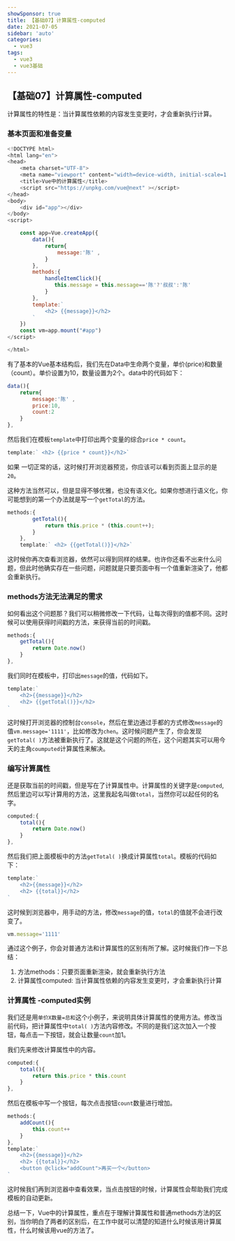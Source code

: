 ```yaml
---
showSponsor: true
title: 【基础07】计算属性-computed
date: 2021-07-05
sidebar: 'auto'
categories:
  - vue3
tags:
  - vue3
  - vue3基础
---
```

## 【基础07】计算属性-computed

计算属性的特性是：当计算属性依赖的内容发生变更时，才会重新执行计算。

### 基本页面和准备变量

```js
<!DOCTYPE html>
<html lang="en">
<head>
    <meta charset="UTF-8">
    <meta name="viewport" content="width=device-width, initial-scale=1.0">
    <title>Vue中的计算属性</title>
    <script src="https://unpkg.com/vue@next" ></script>
</head>
<body>
    <div id="app"></div>
</body>
<script>

    const app=Vue.createApp({ 
        data(){
            return{
                message:'陈' , 
            }
        },
        methods:{
            handleItemClick(){
               this.message = this.message=='陈'?'叔叔':'陈'
            }
        },
        template:`
            <h2> {{message}}</h2>
        `
    }) 
    const vm=app.mount("#app")
</script>

</html>
```

有了基本的Vue基本结构后，我们先在Data中生命两个变量，单价(price)和数量（count）。单价设置为10，数量设置为2个。data中的代码如下：

```js
data(){
    return{
        message:'陈' , 
        price:10,
        count:2
    }
},
```

然后我们在模板`template`中打印出两个变量的综合`price * count`。

```js
template:` <h2> {{price * count}}</h2>`
```

如果 一切正常的话，这时候打开浏览器预览，你应该可以看到页面上显示的是`20`。

这种方法当然可以，但是显得不够优雅，也没有语义化。如果你想进行语义化，你可能想到的第一个办法就是写一个`getTotal`的方法。

```js
methods:{
        getTotal(){
            return this.price * (this.count++);
        }
    },
    template:` <h2> {{getTotal()}}</h2>`
```

这时候你再次查看浏览器，依然可以得到同样的结果。也许你还看不出来什么问题，但此时他确实存在一些问题，问题就是只要页面中有一个值重新渲染了，他都会重新执行。

### methods方法无法满足的需求

如何看出这个问题那？我们可以稍微修改一下代码，让每次得到的值都不同。这时候可以使用获得时间戳的方法，来获得当前的时间戳。

```js
methods:{
    getTotal(){
        return Date.now()
    }
},
```

我们同时在模板中，打印出`message`的值，代码如下。

```js
template:` 
    <h2>{{message}}</h2>
    <h2> {{getTotal()}}</h2>
`
```

这时候打开浏览器的控制台`console`，然后在里边通过手都的方式修改`message`的值`vm.message='1111'`，比如修改为`chen`。这时候问题产生了，你会发现`getTotal( )`方法被重新执行了。这就是这个问题的所在，这个问题其实可以用今天的主角`coumputed`计算属性来解决。

### 编写计算属性

还是获取当前的时间戳，但是写在了计算属性中。计算属性的关键字是`computed`,然后里边可以写计算用的方法，这里我起名叫做`total`，当然你可以起任何的名字。

```js
computed:{
    total(){
        return Date.now()
    }
},
```

然后我们把上面模板中的方法`getTotal( )`换成计算属性`total`。模板的代码如下：

```js
template:` 
    <h2>{{message}}</h2>
    <h2> {{total}}</h2>
`
```

这时候到浏览器中，用手动的方法，修改`message`的值，`total`的值就不会进行改变了。

```js
vm.message='1111'
```

通过这个例子，你会对普通方法和计算属性的区别有所了解。这时候我们作一下总结：

1. 方法methods：只要页面重新渲染，就会重新执行方法
2. 计算属性computed: 当计算属性依赖的内容发生变更时，才会重新执行计算

### 计算属性 -computed实例

我们还是用`单价X数量=总和`这个小例子，来说明具体计算属性的使用方法。修改当前代码，把计算属性中`total( )`方法内容修改。不同的是我们这次加入一个按钮，每点击一下按钮，就会让数量`count`加1。

我们先来修改计算属性中的内容。

```js
computed:{
    total(){
        return this.price * this.count
    }
},
```

然后在模板中写一个按钮，每次点击按钮`count`数量进行增加。

```js
methods:{
    addCount(){
        this.count++
    }
},
template:` 
    <h2>{{message}}</h2>
    <h2> {{total}}</h2>
    <button @click="addCount">再买一个</button>
`
```

这时候我们再到浏览器中查看效果，当点击按钮的时候，计算属性会帮助我们完成模板的自动更新。

总结一下，Vue中的计算属性，重点在于理解计算属性和普通methods方法的区别，当你明白了两者的区别后，在工作中就可以清楚的知道什么时候该用计算属性，什么时候该用vue的方法了。

